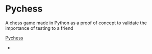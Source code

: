 
# Pychess
A chess game made in Python as a proof of concept to validate the importance of testing to a friend


[Pychess](#Pychess)
- []()

